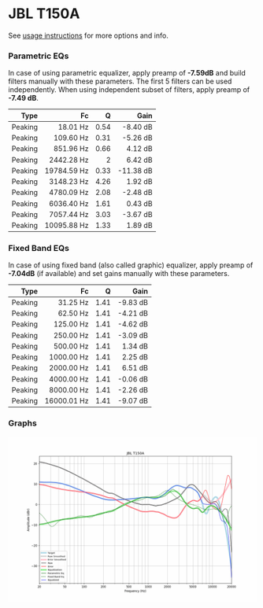 # JBL T150A
See [usage instructions](https://github.com/jaakkopasanen/AutoEq#usage) for more options and info.

### Parametric EQs
In case of using parametric equalizer, apply preamp of **-7.59dB** and build filters manually
with these parameters. The first 5 filters can be used independently.
When using independent subset of filters, apply preamp of **-7.49 dB**.

| Type    | Fc          |    Q | Gain      |
|--------:|------------:|-----:|----------:|
| Peaking | 18.01 Hz    | 0.54 | -8.40 dB  |
| Peaking | 109.60 Hz   | 0.31 | -5.26 dB  |
| Peaking | 851.96 Hz   | 0.66 | 4.12 dB   |
| Peaking | 2442.28 Hz  | 2    | 6.42 dB   |
| Peaking | 19784.59 Hz | 0.33 | -11.38 dB |
| Peaking | 3148.23 Hz  | 4.26 | 1.92 dB   |
| Peaking | 4780.09 Hz  | 2.08 | -2.48 dB  |
| Peaking | 6036.40 Hz  | 1.61 | 0.43 dB   |
| Peaking | 7057.44 Hz  | 3.03 | -3.67 dB  |
| Peaking | 10095.88 Hz | 1.33 | 1.89 dB   |

### Fixed Band EQs
In case of using fixed band (also called graphic) equalizer, apply preamp of **-7.04dB**
(if available) and set gains manually with these parameters.

| Type    | Fc          |    Q | Gain     |
|--------:|------------:|-----:|---------:|
| Peaking | 31.25 Hz    | 1.41 | -9.83 dB |
| Peaking | 62.50 Hz    | 1.41 | -4.21 dB |
| Peaking | 125.00 Hz   | 1.41 | -4.62 dB |
| Peaking | 250.00 Hz   | 1.41 | -3.09 dB |
| Peaking | 500.00 Hz   | 1.41 | 1.34 dB  |
| Peaking | 1000.00 Hz  | 1.41 | 2.25 dB  |
| Peaking | 2000.00 Hz  | 1.41 | 6.51 dB  |
| Peaking | 4000.00 Hz  | 1.41 | -0.06 dB |
| Peaking | 8000.00 Hz  | 1.41 | -2.26 dB |
| Peaking | 16000.01 Hz | 1.41 | -9.07 dB |

### Graphs
![](./JBL%20T150A.png)